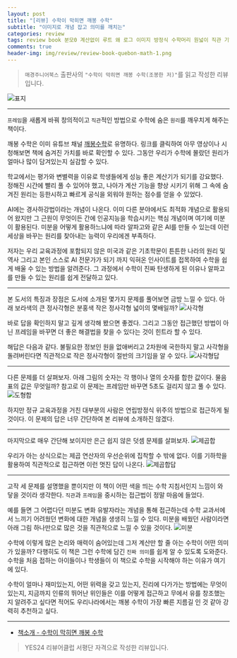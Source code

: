 ```yaml
---  
layout: post  
title: "[리뷰] 수학이 막히면 깨봉 수학"  
subtitle: "이미지로 개념 잡고 의미를 깨치는"  
categories: review  
tags: review book 분모0 계산없이 루트 왜 로그 이미지 방정식 수학머리 원넓이 직관 기하학 함수 수열 미분 경우의수 평균 농도     
comments: true  
header-img: img/review/review-book-quebon-math-1.png
---  
```

  
> `매경주니어북스` 출판사의 `"수학이 막히면 깨봉 수학(조봉한 저)"`를 읽고 작성한 리뷰입니다.  

![표지](https://theorydb.github.io/assets/img/review/review-book-quebon-math-1.png)  

---

`프레임`을 새롭게 바꿔 창의적이고 `직관`적인 방법으로 수학에 숨은 `원리`를 깨우치게 해주는 책이다.

깨봉 수학은 이미 유튜브 채널 [깨봉수학](https://www.youtube.com/watch?v=8XOxsCVB3aI)로 유명하다. 링크를 클릭하여 아무 영상이나 시청해보면 책에 숨겨진 가치를 바로 확인할 수 있다. 그동안 우리가 수학에 몰랐던 원리가 얼마나 많이 담겨있는지 실감할 수 있다.

학교에서는 평가와 변별력을 이유로 학생들에게 성능 좋은 계산기가 되기를 강요했다. 정해진 시간에 빨리 풀 수 있어야 했고, 나아가 계산 기능을 향상 시키기 위해 그 속에 숨겨진 원리는 등한시하고 빠르게 공식을 외워야 원하는 점수를 얻을 수 있었다. 

AI에는 경사하강법이라는 개념이 나온다. 이미 다른 분야에서도 최적화 개념으로 활용되어 왔지만 그 근원이 무엇이든 간에 인공지능을 학습시키는 핵심 개념이며 여기에 미분이 활용된다. 미분을 어떻게 활용하느냐에 따라 알파고와 같은 AI를 만들 수 있는데 이런 세상을 바꾸는 원리를 찾아내는 능력이 우리에겐 부족하다. 

저자는 우리 교육과정에 포함되지 않은 미국과 같은 기초학문이 튼튼한 나라의 원리 및 역사 그리고 본인 스스로 AI 전문가가 되기 까지 익혀온 인사이트를 접목하여 수학을 쉽게 배울 수 있는 방법을 알려준다. 그 과정에서 수학이 진짜 탄생하게 된 이유나 알파고를 만들 수 있는 원리를 쉽게 전달하고 있다. 

---

본 도서의 특징과 장점은 도서에 소개된 몇가지 문제를 풀어보면 금방 느낄 수 있다. 아래 보라색의 큰 정사각형은 분홍색 작은 정사각형 넓이의 몇배일까?
![사각형](https://theorydb.github.io/assets/img/review/review-book-quebon-math-2.png)  

바로 답을 확인하지 말고 깊게 생각해 봤으면 좋겠다. 그리고 그동안 접근했던 방법이 아닌 프레임을 바꾸면 더 좋은 해결법을 찾을 수 있다는 것이 힌트라 할 수 있다. 

해답은 다음과 같다. 불필요한 정보인 원을 없애버리고 2차원에 국한하지 말고 사각형을 돌려버린다면 직관적으로 작은 정사각형이 절반의 크기임을 알 수 있다.
![사각형답](https://theorydb.github.io/assets/img/review/review-book-quebon-math-3.png)  

---

다른 문제를 더 살펴보자. 아래 그림의 숫자는 각 행이나 열의 숫자를 합한 값이다. 물음표의 값은 무엇일까? 참고로 이 문제는 프레임만 바꾸면 5초도 걸리지 않고 풀 수 있다. 
![도형합](https://theorydb.github.io/assets/img/review/review-book-quebon-math-4.png)  

하지만 정규 교육과정을 거친 대부분의 사람은 연립방정식 위주의 방법으로 접근하게 될 것이다. 이 문제의 답은 너무 간단하여 본 리뷰에 소개하진 않겠다.

---

마지막으로 매우 간단해 보이지만 은근 쉽지 않은 덧셈 문제를 살펴보자.
![제곱합](https://theorydb.github.io/assets/img/review/review-book-quebon-math-6.png)  

우리가 아는 상식으로는 제곱 연산자의 우선순위에 집착할 수 밖에 없다. 이를 기하학을 활용하여 직관적으로 접근하면 이런 멋진 답이 나온다. 
![제곱합답](https://theorydb.github.io/assets/img/review/review-book-quebon-math-5.png)  

---

고작 세 문제를 설명했을 뿐이지만 이 책이 어떤 색을 띄는 수학 지침서인지 느낌이 와 닿을 것이라 생각한다. `직관`과 `프레임`을 중시하는 접근법이 정말 마음에 들었다. 

예를 들면 그 어렵다던 미분도 변화 유발자라는 개념을 통해 접근하는데 수학 교과서에서 느끼기 어려웠던 변화에 대한 개념을 생생히 느낄 수 있다. 미분을 배웠던 사람이라면 아래 그림 하나만으로 많은 것을 직관적으로 느낄 수 있을 것이다.
![미분](https://theorydb.github.io/assets/img/review/review-book-quebon-math-7.png)  

수학에 이렇게 많은 논리와 매력이 숨어있는데 그저 계산만 할 줄 아는 수학이 어떤 의미가 있을까? 다행히도 이 책은 그런 수학에 담긴 `진짜 의미`를 쉽게 알 수 있도록 도와준다. 수학을 처음 접하는 아이들이나 학생들이 이 책으로 수학을 시작해야 하는 이유가 여기에 있다.

수학이 얼마나 재미있는지, 어떤 위력을 갖고 있는지, 진리에 다가가는 방법에는 무엇이 있는지, 지금까지 인류의 뛰어난 위인들은 이를 어떻게 접근하고 무에서 유를 창조했는지 알려주고 싶다면 적어도 우리나라에서는 깨봉 수학이 가장 빠른 지름길 인 것 같아 강력히 추천하고 싶다.

---

* [책소개 - 수학이 막히면 깨봉 수학](http://www.yes24.com/Product/Goods/102263478)

> YES24 리뷰어클럽 서평단 자격으로 작성한 리뷰입니다.